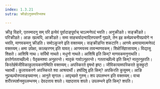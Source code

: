 ```yaml
---
index: 1.3.21
sutra: क्रीडोऽनुसम्परिभ्यश्च

---
```

क्रीडृ विहारे, एतस्मादनु सम् परि इत्येवं पूर्वादाङ्पूर्वाच् चाऽत्मनेपदं भवति। अनुक्रीडते। सङ्क्रीडते। परिक्रीडते। आङः खल्वपि, आक्रीडते। समा साहचर्यादन्वादिरुपसर्गो गृह्यते, तेन इह कर्मप्रवचनीयप्रयोगे न भवति, माणवकमनु क्रीडति। समोऽकूजने इति वक्तव्यम्। सङ्क्रीडन्ति शकटानि। आगमेः क्षमायामात्मनेपदं वक्तव्यम्। क्षमा उपेक्षा, कालहरणम् इति यावत्। आगमयस्व तावन्माणवकम्। शिक्षेर्जिज्ञासायाम्। विद्यासु शिक्षते। आशिषि नाथः। सर्पिषो नाथते। मधुनो नाथते। आशिषि इति किम्? माणवकमनुनाथति। हरतेर्गतताच्छील्ये। पैतृकमश्वा अनुहरन्ते। मातृकं गावोऽनुहरन्ते। गतताच्छील्ये इति किम्? मातुरनुहरति। किरतेर्हर्षजीविकाकुलायकरणेष्विति वक्तव्यम्। अपस्किरते वृषभो हृष्टः। जीविकायामपस्किरते कुक्कुटो भक्षार्थी। कुलायकरणे अपस्किरते श्वा आश्रयार्थी। हर्षादिषु इति किम्? अपकिरति कुसुमम्। आङि नुप्रच्छ्योरुपसङ्ख्यानम्। आनुते सृगालः। आपृच्छते गुरुम्। शप उपलम्भन इति वक्तव्यम्। वाचा शरीरस्पर्शनमुपलम्भनम्। देवदत्ताय शपते। यज्ञदत्ताय शपते। उपलम्भने इति किम्? शपति।